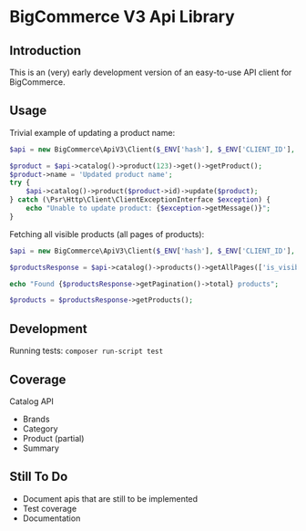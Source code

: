 # BigCommerce V3 Api Library

## Introduction
This is an (very) early development version of an easy-to-use API client for BigCommerce.

## Usage

Trivial example of updating a product name:

```php
$api = new BigCommerce\ApiV3\Client($_ENV['hash'], $_ENV['CLIENT_ID'], $_ENV['ACCESS_TOKEN']);

$product = $api->catalog()->product(123)->get()->getProduct();
$product->name = 'Updated product name';
try {
    $api->catalog()->product($product->id)->update($product);
} catch (\Psr\Http\Client\ClientExceptionInterface $exception) {
    echo "Unable to update product: {$exception->getMessage()}";
}
```

Fetching all visible products (all pages of products):

```php
$api = new BigCommerce\ApiV3\Client($_ENV['hash'], $_ENV['CLIENT_ID'], $_ENV['ACCESS_TOKEN']);

$productsResponse = $api->catalog()->products()->getAllPages(['is_visible' => true]);

echo "Found {$productsResponse->getPagination()->total} products";

$products = $productsResponse->getProducts();
```

## Development

Running tests: `composer run-script test`

## Coverage

Catalog API

 - Brands
 - Category
 - Product (partial) 
 - Summary

## Still To Do

- Document apis that are still to be implemented
- Test coverage
- Documentation

